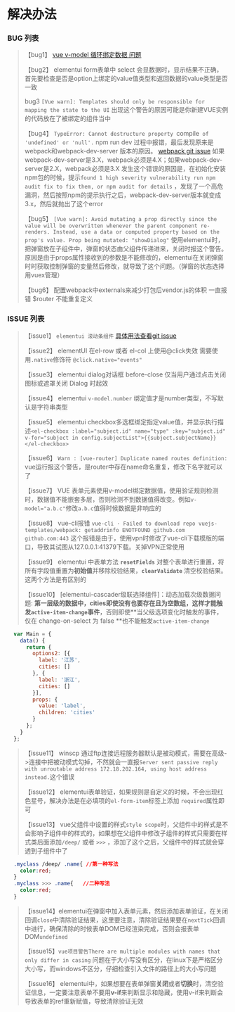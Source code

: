解决办法
=======

### BUG 列表

> 【bug1】 [vue v-model 循环绑定数据 问题](https://segmentfault.com/q/1010000017216594)
>
> 【bug2】 elementui form表单中 select 会显数据时，显示结果不正确，首先要检查是否是option上绑定的value值类型和返回数据的value类型是否一致
>
>bug3 `[Vue warn]: Templates should only be responsible for mapping the state to the UI` 出现这个警告的原因可能是你新建VUE实例的代码放在了被绑定的组件当中
>
> 【bug4】 `TypeError: Cannot destructure property `compile` of 'undefined' or 'null'.` npm run dev 过程中报错，最后发现原来是webpack和webpack-dev-server 版本的原因。
> [webpack git issue](https://github.com/webpack/webpack-dev-server/issues/1334)
> 如果webpack-dev-server是3.X，webpack必须是4.X；如果webpack-dev-server是2.X，webpack必须是3.X
> 发生这个错误的原因是，在初始化安装npm包的时候，提示`found 1 high severity vulnerability run npm audit fix to fix them, or npm audit for details` ，发现了一个高危漏洞，然后按照npm的提示执行之后，webpack-dev-server版本就变成3.x，然后就抛出了这个error
>
> 【bug5】 `[Vue warn]: Avoid mutating a prop directly since the value will be overwritten whenever the parent component re-renders. Instead, use a data or computed property based on the prop's value. Prop being mutated: "showDialog"` 使用elementui时，把弹窗放在子组件中，弹窗的状态由父组件传递进来，关闭时报这个警告。
> 原因是由于props属性接收到的参数是不能修改的，elementui在关闭弹窗时时获取控制弹窗的变量然后修改，就导致了这个问题。（弹窗的状态选择用vuex管理）
> 
> 【bug6】 配置webpack中externals来减少打包后vendor.js的体积 一直报错 $router 不能重复定义

### ISSUE 列表

> 【issue1】 `elementui 滚动条组件` [具体用法查看git issue](https://github.com/ElemeFE/element/issues/2238)
>
> 【issue2】 elementUI 在el-row 或者 el-col 上使用@click失效 需要使用`.native`修饰符 `@click.native="events"`
>
> 【issue3】 elementui dialog对话框 before-close 仅当用户通过点击关闭图标或遮罩关闭 Dialog 时起效
>
> 【issue4】 elementui `v-model.number` 绑定值才是number类型，不写默认是字符串类型
>
> 【issue5】 elementui checkbox多选框绑定指定value值，并显示执行描述`<el-checkbox :label="subject.id" name="type" :key="subject.id" v-for="subject in config.subjectList">{{subject.subjectName}}</el-checkbox>`
>
> 【issue6】 `Warn : [vue-router] Duplicate named routes definition:` vue运行报这个警告，是router中存在name命名重复，修改下名字就可以了
>
> 【issue7】 VUE 表单元素使用v-model绑定数据值，使用验证规则检测时，数据值不能嵌套多层，否则检测不到数据值得改变。例如`v-model="a.b.c"`修改`a.b.c`值得时候数据是非响应的
>
> 【issue8】 vue-cli报错 ` vue-cli · Failed to download repo vuejs-templates/webpack: getaddrinfo ENOTFOUND github.com github.com:443
` 这个报错是由于，使用vpn时修改了vue-cli下载模版的端口，导致其试图从127.0.0.1:41379下载。关掉VPN正常使用
>
> 【issue9】 elementui 中表单方法 **`resetFields`** 对整个表单进行重置，将所有字段值重置为**初始值**并移除校验结果，**`clearValidate`**
清空校验结果。这两个方法是有区别的
>
> 【issue10】 [elementui-cascader级联选择组件]：动态加载次级数据问题: **第一层级的数据中，cities即使没有也要存在且为空数组，这样才能触发`active-item-change`事件**，否则即使**当父级选项变化时触发的事件，仅在 change-on-select 为 false **也不能触发`active-item-change`
```javascript
  var Main = {
    data() {
      return {
        options2: [{
          label: '江苏',
          cities: []
        }, {
          label: '浙江',
          cities: []
        }],
        props: {
          value: 'label',
          children: 'cities'
        }
      };
    }
  };
```
>
> 【issue11】 winscp 通过ftp连接远程服务器默认是被动模式，需要在高级->连接中把被动模式勾掉，不然就会一直报`Server sent passive reply with unroutable address 172.18.202.164, using host address instead.`这个错误
>
> 【issue12】 elementui表单验证，如果规则是自定义的时候，不会出现红色星号，解决办法是在必填项的`el-form-item`标签上添加 `required`属性即可
>
> 【issue13】 vue父组件中设置的样式`style scope`时，父组件中的样式是不会影响子组件中的样式的，如果想在父组件中修改子组件的样式只需要在样式类后面添加`/deep/` 或者 `>>>` ，添加了这个之后，父组件中的样式就会穿透到子组件中了

```css
  .myclass /deep/ .name{ //第一种写法
    color:red;
  }
  .myclass >>> .name{   //二种写法
    color:red;
  }
```
> 【issue14】elementui在弹窗中加入表单元素，然后添加表单验证，在关闭回调`close`中清除验证结果，这里要注意，清除验证结果要在`nextTick`回调中进行，确保清除的时候表单DOM已经渲染完成，否则会报表单DOM`undefined`
>
> 【issue15】`vue项目警告There are multiple modules with names that only differ in casing` 问题在于大小写没有区分，在linux下是严格区分大小写，而windows不区分，仔细检查引入文件的路径上的大小写问题
>
> 【issue16】 elementui中，如果想要在表单弹窗**关闭**或者**切换**时，清空验证信息，一定要注意表单不要用**v-if**来判断显示和隐藏，使用v-if来判断会导致表单的ref重新赋值，导致清除验证无效

